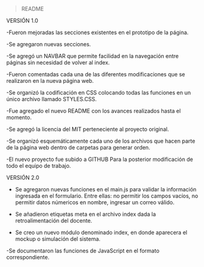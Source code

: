 >README

VERSIÓN 1.0

-Fueron mejoradas las secciones existentes en el prototipo de la página.

-Se agregaron nuevas secciones.

-Se agregó un NAVBAR que permite facilidad en la navegación entre páginas sin necesidad de volver al index.

-Fueron comentadas cada una de las diferentes modificaciones que se realizaron en la nueva página web.

-Se organizó la codificación en CSS colocando todas las funciones en un único archivo llamado STYLES.CSS.

-Fue agregado el nuevo README con los avances realizados hasta el momento.

-Se agregó la licencia del MIT perteneciente al proyecto original.

-Se organizó esquemáticamente cada uno de los archivos que hacen parte de la página web dentro de carpetas para generar orden.

-El nuevo proyecto fue subido a GITHUB Para la posterior modificación de todo el equipo de trabajo.

VERSIÓN 2.0

- Se agregaron nuevas funciones en el main.js para validar la información ingresada en el formulario. Entre ellas: no permitir
los campos vacíos, no permitir datos númericos en nombre, ingresar un correo válido.

- Se añadieron etiquetas meta en el archivo index dada la retroalimentación del docente.

- Se creo un nuevo módulo denominado index, en donde aparecera el mockup o simulación del sistema.

-Se documentaron las funciones de JavaScript en el formato correspondiente.
